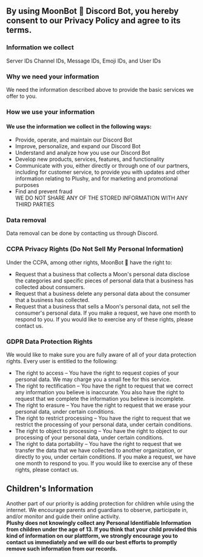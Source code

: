 ## By using MoonBot 🌛 Discord Bot, you hereby consent to our Privacy Policy and agree to its terms.

### Information we collect
Server IDs Channel IDs, Message IDs, Emoji IDs, and User IDs

### Why we need your information
We need the information described above to provide the basic services we offer to you.

### How we use your information
#### We use the information we collect in the following ways:
- Provide, operate, and maintain our Discord Bot
- Improve, personalize, and expand our Discord Bot
- Understand and analyze how you use our Discord Bot
- Develop new products, services, features, and functionality
- Communicate with you, either directly or through one of our partners, including for customer service, to provide you with updates and other information relating to Plushy, and for marketing and promotional purposes
- Find and prevent fraud
<br>WE DO NOT SHARE ANY OF THE STORED INFORMATION WITH ANY THIRD PARTIES

### Data removal
Data removal can be done by contacting us through Discord.

### **CCPA Privacy Rights (Do Not Sell My Personal Information)**
Under the CCPA, among other rights, MoonBot 🌛 have the right to:
- Request that a business that collects a Moon's personal data disclose the categories and specific pieces of personal data that a business has collected about consumers.
- Request that a business delete any personal data about the consumer that a business has collected.
- Request that a business that sells a Moon's personal data, not sell the consumer's personal data.
If you make a request, we have one month to respond to you. If you would like to exercise any of these rights, please contact us.

### **GDPR Data Protection Rights**
We would like to make sure you are fully aware of all of your data protection rights. Every user is entitled to the following:
- The right to access – You have the right to request copies of your personal data. We may charge you a small fee for this service.
- The right to rectification – You have the right to request that we correct any information you believe is inaccurate. You also have the right to request that we complete the information you believe is incomplete.
- The right to erasure – You have the right to request that we erase your personal data, under certain conditions.
- The right to restrict processing – You have the right to request that we restrict the processing of your personal data, under certain conditions.
- The right to object to processing – You have the right to object to our processing of your personal data, under certain conditions.
- The right to data portability – You have the right to request that we transfer the data that we have collected to another organization, or directly to you, under certain conditions.
If you make a request, we have one month to respond to you. If you would like to exercise any of these rights, please contact us.

## **Children's Information**
Another part of our priority is adding protection for children while using the internet. We encourage parents and guardians to observe, participate in, and/or monitor and guide their online activity.
<br>**Plushy does not knowingly collect any Personal Identifiable Information from children under the age of 13. If you think that your child provided this kind of information on our plattform, we strongly encourage you to contact us immediately and we will do our best efforts to promptly remove such information from our records.**
